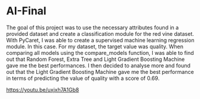 # AI-Final

The goal of this project was to use the necessary attributes found in a provided dataset and create a classification module for the red vine dataset. With PyCaret, I was able to create a supervised machine learning regression module. In this case. For my dataset, the target value was quality. When comparing all models using the compare_models function, I was able to find out that Random Forest, Extra Tree and Light Gradient Boosting Machine gave me the best performances. I then decided to analyse more and found out that the Light Gradient Boosting Machine gave me the best performance in terms of predicting the value of quality with a score of 0.69. 

https://youtu.be/uxjxh7A1Gb8
